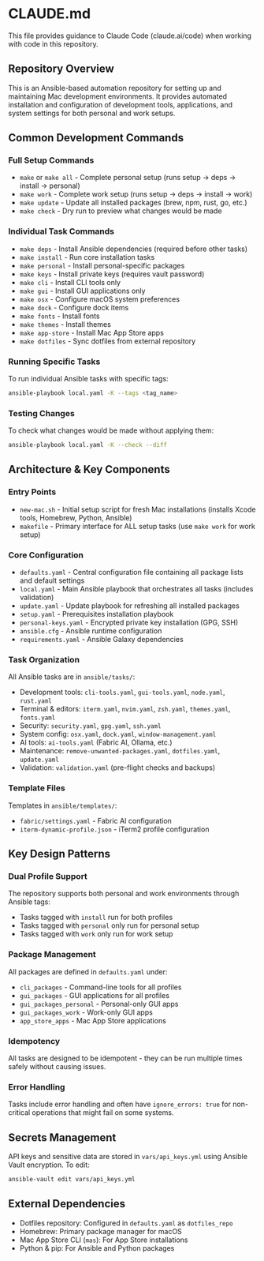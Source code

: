 # CLAUDE.md

This file provides guidance to Claude Code (claude.ai/code) when working with code in this repository.

## Repository Overview

This is an Ansible-based automation repository for setting up and maintaining Mac development environments. It provides automated installation and configuration of development tools, applications, and system settings for both personal and work setups.

## Common Development Commands

### Full Setup Commands

- `make` or `make all` - Complete personal setup (runs setup → deps → install → personal)
- `make work` - Complete work setup (runs setup → deps → install → work)
- `make update` - Update all installed packages (brew, npm, rust, go, etc.)
- `make check` - Dry run to preview what changes would be made

### Individual Task Commands

- `make deps` - Install Ansible dependencies (required before other tasks)
- `make install` - Run core installation tasks
- `make personal` - Install personal-specific packages
- `make keys` - Install private keys (requires vault password)
- `make cli` - Install CLI tools only
- `make gui` - Install GUI applications only
- `make osx` - Configure macOS system preferences
- `make dock` - Configure dock items
- `make fonts` - Install fonts
- `make themes` - Install themes
- `make app-store` - Install Mac App Store apps
- `make dotfiles` - Sync dotfiles from external repository

### Running Specific Tasks

To run individual Ansible tasks with specific tags:

```bash
ansible-playbook local.yaml -K --tags <tag_name>
```

### Testing Changes

To check what changes would be made without applying them:

```bash
ansible-playbook local.yaml -K --check --diff
```

## Architecture & Key Components

### Entry Points

- `new-mac.sh` - Initial setup script for fresh Mac installations (installs Xcode tools, Homebrew, Python, Ansible)
- `makefile` - Primary interface for ALL setup tasks (use `make work` for work setup)

### Core Configuration

- `defaults.yaml` - Central configuration file containing all package lists and default settings
- `local.yaml` - Main Ansible playbook that orchestrates all tasks (includes validation)
- `update.yaml` - Update playbook for refreshing all installed packages
- `setup.yaml` - Prerequisites installation playbook
- `personal-keys.yaml` - Encrypted private key installation (GPG, SSH)
- `ansible.cfg` - Ansible runtime configuration
- `requirements.yaml` - Ansible Galaxy dependencies

### Task Organization

All Ansible tasks are in `ansible/tasks/`:

- Development tools: `cli-tools.yaml`, `gui-tools.yaml`, `node.yaml`, `rust.yaml`
- Terminal & editors: `iterm.yaml`, `nvim.yaml`, `zsh.yaml`, `themes.yaml`, `fonts.yaml`
- Security: `security.yaml`, `gpg.yaml`, `ssh.yaml`
- System config: `osx.yaml`, `dock.yaml`, `window-management.yaml`
- AI tools: `ai-tools.yaml` (Fabric AI, Ollama, etc.)
- Maintenance: `remove-unwanted-packages.yaml`, `dotfiles.yaml`, `update.yaml`
- Validation: `validation.yaml` (pre-flight checks and backups)

### Template Files

Templates in `ansible/templates/`:

- `fabric/settings.yaml` - Fabric AI configuration
- `iterm-dynamic-profile.json` - iTerm2 profile configuration

## Key Design Patterns

### Dual Profile Support

The repository supports both personal and work environments through Ansible tags:

- Tasks tagged with `install` run for both profiles
- Tasks tagged with `personal` only run for personal setup
- Tasks tagged with `work` only run for work setup

### Package Management

All packages are defined in `defaults.yaml` under:

- `cli_packages` - Command-line tools for all profiles
- `gui_packages` - GUI applications for all profiles
- `gui_packages_personal` - Personal-only GUI apps
- `gui_packages_work` - Work-only GUI apps
- `app_store_apps` - Mac App Store applications

### Idempotency

All tasks are designed to be idempotent - they can be run multiple times safely without causing issues.

### Error Handling

Tasks include error handling and often have `ignore_errors: true` for non-critical operations that might fail on some systems.

## Secrets Management

API keys and sensitive data are stored in `vars/api_keys.yml` using Ansible Vault encryption. To edit:

```bash
ansible-vault edit vars/api_keys.yml
```

## External Dependencies

- Dotfiles repository: Configured in `defaults.yaml` as `dotfiles_repo`
- Homebrew: Primary package manager for macOS
- Mac App Store CLI (`mas`): For App Store installations
- Python & pip: For Ansible and Python packages
